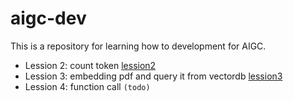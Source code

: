 # aigc-dev
This is a repository for learning how to development for AIGC.

- Lession 2: count token [lession2](./lession2/)
- Lession 3: embedding pdf and query it from vectordb [lession3](./lession3/)
- Lession 4: function call `(todo)`
